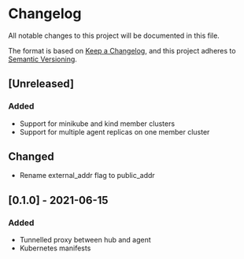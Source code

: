 # Changelog

All notable changes to this project will be documented in this file.

The format is based on [Keep a Changelog](https://keepachangelog.com/en/1.0.0/),
and this project adheres to [Semantic Versioning](https://semver.org/spec/v2.0.0.html).

## [Unreleased]

### Added

- Support for minikube and kind member clusters
- Support for multiple agent replicas on one member cluster

## Changed

- Rename external_addr flag to public_addr

## [0.1.0] - 2021-06-15

### Added

- Tunnelled proxy between hub and agent
- Kubernetes manifests
